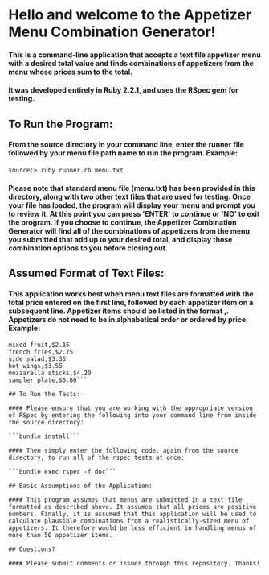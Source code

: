 # Hello and welcome to the Appetizer Menu Combination Generator!

#### This is a command-line application that accepts a text file appetizer menu with a desired total value and finds combinations of appetizers from the menu whose prices sum to the total.

#### It was developed entirely in Ruby 2.2.1, and uses the RSpec gem for testing.

## To Run the Program:

#### From the source directory in your command line, enter the runner file followed by your menu file path name to run the program. Example:

```source:> ruby runner.rb menu.txt```

#### Please note that standard menu file (menu.txt) has been provided in this directory, along with two other text files that are used for testing. Once your file has loaded, the program will display your menu and prompt you to review it. At this point you can press 'ENTER' to continue or 'NO' to exit the program. If you choose to continue, the Appetizer Combination Generator will find all of the combinations of appetizers from the menu you submitted that add up to your desired total, and display those combination options to you before closing out.

## Assumed Format of Text Files:

#### This application works best when menu text files are formatted with the total price entered on the first line, followed by each appetizer item on a subsequent line. Appetizer items should be listed in the format <description>,<price>. Appetizers do not need to be in alphabetical order or ordered by price. Example:

```$15.05
mixed fruit,$2.15
french fries,$2.75
side salad,$3.35
hot wings,$3.55
mozzarella sticks,$4.20
sampler plate,$5.80```

## To Run the Tests:

#### Please ensure that you are working with the appropriate version of RSpec by entering the following into your command line from inside the source directory:

```bundle install```

#### Then simply enter the following code, again from the source directory, to run all of the rspec tests at once:

```bundle exec rspec -f doc```

## Basic Assumptions of the Application:

#### This program assumes that menus are submitted in a text file formatted as described above. It assumes that all prices are positive numbers. Finally, it is assumed that this application will be used to calculate plausible combinations from a realistically-sized menu of appetizers. It therefore would be less efficient in handling menus of more than 50 appetizer items.

## Questions?

#### Please submit comments or issues through this repository. Thanks!